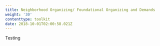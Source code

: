 ```yaml
---
title: Neighborhood Organizing/ Foundational Organizing and Demands
weight: '30'
contenttype: toolkit
date: 2018-10-01T02:00:58.021Z
---
```

Testing
